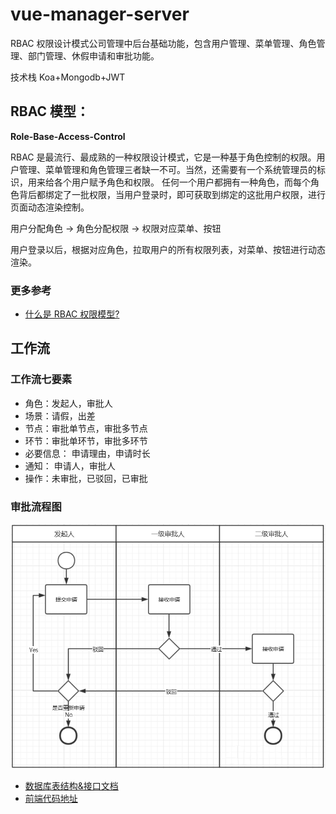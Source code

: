 # vue-manager-server

RBAC 权限设计模式公司管理中后台基础功能，包含用户管理、菜单管理、角色管理、部门管理、休假申请和审批功能。

技术栈 Koa+Mongodb+JWT

## RBAC 模型：

**Role-Base-Access-Control**

RBAC 是最流行、最成熟的一种权限设计模式，它是一种基于角色控制的权限。用户管理、菜单管理和角色管理三者缺一不可。当然，还需要有一个系统管理员的标识，用来给各个用户赋予角色和权限。 任何一个用户都拥有一种角色，而每个角色背后都绑定了一批权限，当用户登录时，即可获取到绑定的这批用户权限，进行页面动态渲染控制。

用户分配角色 -> 角色分配权限 -> 权限对应菜单、按钮

用户登录以后，根据对应角色，拉取用户的所有权限列表，对菜单、按钮进行动态渲染。

### 更多参考

- [什么是 RBAC 权限模型?](https://juejin.cn/post/6844903905931821063)

## 工作流

### 工作流七要素

- 角色：发起人，审批人
- 场景：请假，出差
- 节点：审批单节点，审批多节点
- 环节：审批单环节，审批多环节
- 必要信息： 申请理由，申请时长
- 通知： 申请人，审批人
- 操作：未审批，已驳回，已审批

### 审批流程图

![审批流](./public/images/%E5%AE%A1%E6%89%B9%E6%B5%81.png)

- [数据库表结构&接口文档](%E6%95%B0%E6%8D%AE%E5%BA%93%E8%A1%A8%E7%BB%93%E6%9E%84%26%E6%8E%A5%E5%8F%A3%E6%96%87%E6%A1%A3.md)
- [前端代码地址](https://github.com/licop/vue-manager-fe)
